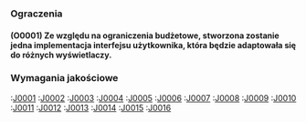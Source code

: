 ### Ograczenia
#### (O0001) Ze względu na ograniczenia budżetowe, stworzona zostanie jedna implementacja interfejsu użytkownika, która będzie adaptowała się do różnych wyświetlaczy.

### Wymagania jakościowe
:[J0001](wymagania.jakosciowe.i.ograniczenia/J0001.md)
:[J0002](wymagania.jakosciowe.i.ograniczenia/J0002.md)
:[J0003](wymagania.jakosciowe.i.ograniczenia/J0003.md)
:[J0004](wymagania.jakosciowe.i.ograniczenia/J0004.md)
:[J0005](wymagania.jakosciowe.i.ograniczenia/J0005.md)
:[J0006](wymagania.jakosciowe.i.ograniczenia/J0006.md)
:[J0007](wymagania.jakosciowe.i.ograniczenia/J0007.md)
:[J0008](wymagania.jakosciowe.i.ograniczenia/J0008.md)
:[J0009](wymagania.jakosciowe.i.ograniczenia/J0009.md)
:[J0010](wymagania.jakosciowe.i.ograniczenia/J0010.md)
:[J0011](wymagania.jakosciowe.i.ograniczenia/J0011.md)
:[J0012](wymagania.jakosciowe.i.ograniczenia/J0012.md)
:[J0013](wymagania.jakosciowe.i.ograniczenia/J0013.md)
:[J0014](wymagania.jakosciowe.i.ograniczenia/J0014.md)
:[J0015](wymagania.jakosciowe.i.ograniczenia/J0015.md)
:[J0016](wymagania.jakosciowe.i.ograniczenia/J0016.md)

